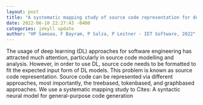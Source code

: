 ```yaml
--- 
layout: post 
title: "A systematic mapping study of source code representation for deep learning in software engineering" 
date: 2022-06-10 22:27:43 -0400 
categories: jekyll update 
author: "HP Samoaa, F Bayram, P Salza, P Leitner - IET Software, 2022" 
--- 
```

The usage of deep learning (DL) approaches for software engineering has attracted much attention, particularly in source code modelling and analysis. However, in order to use DL, source code needs to be formatted to fit the expected input form of DL models. This problem is known as source code representation. Source code can be represented via different approaches, most importantly, the treebased, tokenbased, and graphbased approaches. We use a systematic mapping study to Cites: A syntactic neural model for general-purpose code generation